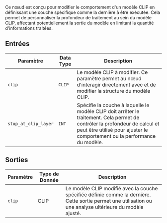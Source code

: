 Ce nœud est conçu pour modifier le comportement d'un modèle CLIP en définissant une couche spécifique comme la dernière à être exécutée. Cela permet de personnaliser la profondeur de traitement au sein du modèle CLIP, affectant potentiellement la sortie du modèle en limitant la quantité d'informations traitées.

## Entrées

| Paramètre            | Data Type | Description |
|---------------------|--------------|-------------|
| `clip`               | `CLIP`      | Le modèle CLIP à modifier. Ce paramètre permet au nœud d'interagir directement avec et de modifier la structure du modèle CLIP. |
| `stop_at_clip_layer` | `INT`       | Spécifie la couche à laquelle le modèle CLIP doit arrêter le traitement. Cela permet de contrôler la profondeur de calcul et peut être utilisé pour ajuster le comportement ou la performance du modèle. |

## Sorties

| Paramètre | Type de Donnée | Description |
|-----------|-------------|-------------|
| `clip`    | CLIP      | Le modèle CLIP modifié avec la couche spécifiée définie comme la dernière. Cette sortie permet une utilisation ou une analyse ultérieure du modèle ajusté. |
